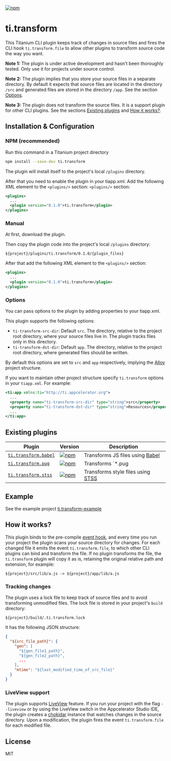 [![npm](https://img.shields.io/npm/v/ti.transform.svg)](https://www.npmjs.com/package/ti.transform)

# ti.transform
This Titanium CLI plugin keeps track of changes in source files and fires
the CLI hook `ti.transform.file` to allow other plugins to transform
source code the way you want.

__Note 1:__
The plugin is under active development and hasn't been thoroughly tested.
Only use it for projects under source control.

__Note 2:__
The plugin implies that you store your source files in a separate directory.
By default it expects that source files are located in the directory `/src`
and generated files are stored in the directory `/app`.
See the section [Options](#options).

__Note 3:__
The plugin does not transform the source files.
It is a support plugin for other CLI plugins.
See the sections [Existing plugins](#existing-plugins) and [How it works?](#how-it-works).

## Installation & Configuration
### NPM (recommended)
Run this command in a Titanium project directory

```bash
npm install --save-dev ti.transform
```

The plugin will install itself to the project's local `/plugins` directory.

After that you need to enable the plugin in your tiapp.xml.
Add the following XML element to the `<plugins/>` section:
`<plugins/>` section:
```xml
<plugins>
  ...
  <plugin version="0.1.0">ti.transform</plugin>
</plugins>
```
### Manual
At first, download the plugin.

Then copy the plugin code into the project's local `/plugins` directory:
```
${project}/plugins/ti.transform/0.1.0/{plugin_files}
```

After that add the following XML element to the `<plugins/>` section:
```xml
<plugins>
  ...
  <plugin version="0.1.0">ti.transform</plugin>
</plugins>
```
### Options
You can pass options to the plugin by adding properties to your tiapp.xml.

This plugin supports the following options:
* `ti-transform-src-dir`: Default `src`.
The directory, relative to the project root directory, where your source files live in. The plugin tracks files only in this directory.
* `ti-transform-dst-dir`: Default `app`.
The directory, relative to the project root directory, where generated files should be written.

By default this options are set to `src` and `app` respectively,
implying the [Alloy](http://docs.appcelerator.com/platform/latest/#!/guide/Alloy_Framework) project structure.

If you want to maintain other project structure specify `ti.transform` options in your `tiapp.xml`. For example:
```xml
<ti:app xmlns:ti="http://ti.appcelerator.org">
  ...
  <property name="ti-transform-src-dir" type="string">src</property>
  <property name="ti-transform-dst-dir" type="string">Resources</property>
  ...
</ti:app>
```

## Existing plugins
| Plugin | Version | Description |
|--------|---------|-------------|
| [`ti.transform.babel`](https://github.com/vladm3/ti.transform.babel) | [![npm](https://img.shields.io/npm/v/ti.transform.babel.svg)](https://www.npmjs.com/package/ti.transform.babel) | Transforms JS files using [Babel](http://babeljs.io/) |
| [`ti.transform.pug`](https://github.com/vladm3/ti.transform.pug) | [![npm](https://img.shields.io/npm/v/ti.transform.pug.svg)](https://www.npmjs.com/package/ti.transform.pug) | Transforms `*.pug|jade` files using [Pug](https://pugjs.org/) |
| [`ti.transform.stss`](https://github.com/vladm3/ti.transform.stss) | [![npm](https://img.shields.io/npm/v/ti.transform.stss.svg)](https://www.npmjs.com/package/ti.transform.stss) | Transforms style files using [STSS](https://github.com/RonaldTreur/STSS) |

## Example
See the example project [ti.transform-example](https://github.com/vladm3/ti.transform-example)

## How it works?
This plugin binds to the pre-compile [event hook](http://docs.appcelerator.com/platform/latest/#!/guide/Titanium_CLI_Plugins-section-src-37549163_TitaniumCLIPlugins-FunctionandEventHooks),
and every time you run your project the plugin scans your source directory for changes. For each changed file it emits the event `ti.transform.file`, to which other CLI plugins can bind and transform the file.
If no plugin transforms the file, the `ti.transform` plugin will copy it as is, retaining the original relative path and extension, for example:
```
${project}/src/lib/a.js -> ${project}/app/lib/a.js
```

### Tracking changes
The plugin uses a lock file to keep track of source files and to avoid transforming unmodified files. The lock file is stored in your project's `build` directory:
```
${project}/build/.ti.transform.lock
```
It has the following JSON structure:
```json
{
  "${src_file_path}": {
    "gen": [
      "${gen_file1_path}",
      "${gen_file2_path}",
      ...
    ],
    "mtime": "${last_modified_time_of_src_file}"
  }
}
```

### LiveView support
The plugin supports [LiveView](http://docs.appcelerator.com/platform/latest/#!/guide/LiveView) feature.
If you run your project with the flag `--liveview` or by using the LiveView switch in the Appcelerator Studio IDE, the plugin creates a [chokidar](https://github.com/paulmillr/chokidar) instance that watches changes in the source directory.
Upon a modification, the plugin fires the event `ti.transform.file` for each modified file.

## License
MIT